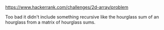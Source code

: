 https://www.hackerrank.com/challenges/2d-array/problem

Too bad it didn't include something recursive like the hourglass sum of an hourglass from a matrix of hourglass sums.
